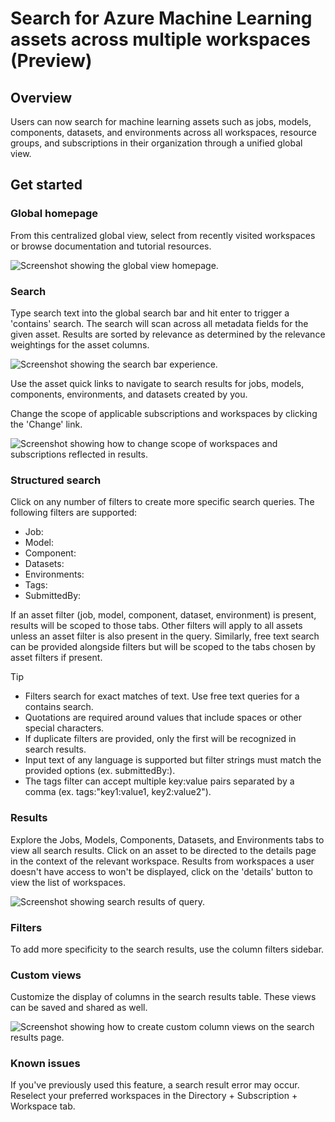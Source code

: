 # Search for Azure Machine Learning assets across multiple workspaces (Preview)

## Overview 

Users can now search for machine learning assets such as jobs, models, components, datasets, and environments across all workspaces, resource groups, and subscriptions in their organization through a unified global view. 


## Get started 

### Global homepage 

From this centralized global view, select from recently visited workspaces or browse documentation and tutorial resources.

![Screenshot showing the global view homepage.](./media/how-to-search-cross-workspace/global-home.png)

### Search

Type search text into the global search bar and hit enter to trigger a 'contains' search.
The search will scan across all metadata fields for the given asset. Results are sorted by relevance as determined by the relevance weightings for the asset columns. 

![Screenshot showing the search bar experience.](./media/how-to-search-cross-workspace/search-bar.png)

Use the asset quick links to navigate to search results for jobs, models, components, environments, and datasets created by you. 

Change the scope of applicable subscriptions and workspaces by clicking the 'Change' link. 

![Screenshot showing how to change scope of workspaces and subscriptions reflected in results.](./media/how-to-search-cross-workspace/settings.png)


### Structured search 

Click on any number of filters to create more specific search queries. The following filters are supported:
* Job: 
* Model:
* Component:
* Datasets:
* Environments:
* Tags:
* SubmittedBy: 

If an asset filter (job, model, component, dataset, environment) is present, results will be scoped to those tabs. Other filters will apply to all assets unless an asset filter is also present in the query. Similarly, free text search can be provided alongside filters but will be scoped to the tabs chosen by asset filters if present. 

> [!TIP] 
> * Filters search for exact matches of text. Use free text queries for a contains search.
> * Quotations are required around values that include spaces or other special characters.  
> * If duplicate filters are provided, only the first will be recognized in search results. 
> * Input text of any language is supported but filter strings must match the provided options (ex. submittedBy:).
> * The tags filter can accept multiple key:value pairs separated by a comma (ex. tags:"key1:value1, key2:value2").


### Results

Explore the Jobs, Models, Components, Datasets, and Environments tabs to view all search results. Click on an asset to be directed to the details page in the context of the relevant workspace. Results from workspaces a user doesn't have access to won't be displayed, click on the 'details' button to view the list of workspaces.

![Screenshot showing search results of query.](./media/how-to-search-cross-workspace/results.png)

### Filters

To add more specificity to the search results, use the column filters sidebar. 

### Custom views

Customize the display of columns in the search results table. These views can be saved and shared as well. 

![Screenshot showing how to create custom column views on the search results page.](./media/how-to-search-cross-workspace/custom-views.jpg)


### Known issues

If you've previously used this feature, a search result error may occur. Reselect your preferred workspaces in the Directory + Subscription + Workspace tab.

